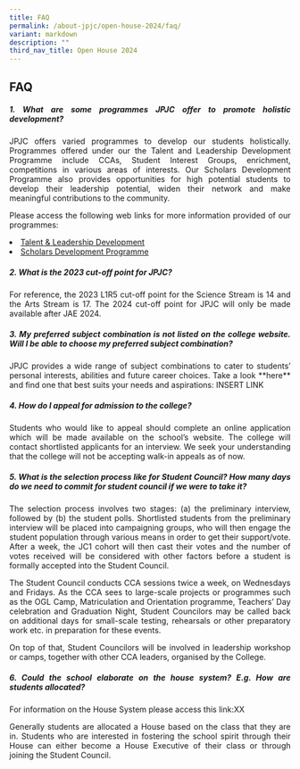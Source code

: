 ```yaml
---
title: FAQ
permalink: /about-jpjc/open-house-2024/faq/
variant: markdown
description: ""
third_nav_title: Open House 2024
---
```

<div align="justify">

<h2>FAQ</h2>

	
<p></p><h5><b>1. What are some programmes JPJC offer to promote holistic development?	</b></h5><p></p>

<p>JPJC offers varied programmes to develop our students holistically. Programmes offered under our the Talent and Leadership Development Programme include CCAs, Student Interest Groups, enrichment, competitions in various areas of interests. Our Scholars Development Programme also provides opportunities for high potential students to develop their leadership potential, widen their network and make meaningful contributions to the community.</p>
	
<p>Please access the following web links for more information provided of our programmes:	</p>
<a href="https://www.jpjc.moe.edu.sg/jpjc-experience/co-curriculum/talent-and-leadership/"><li>Talent &amp; Leadership Development</li></a>  
<a href="https://www.jpjc.moe.edu.sg/jpjc-experience/co-curriculum/talent-and-leadership-development-programme/scholars-development/"><li>Scholars Development Programme</li>  </a>
	
	
<p></p><h5><b>2. What is the 2023 cut-off point for JPJC?	</b></h5><p></p>
<p>For reference, the 2023 L1R5 cut-off point for the Science Stream is 14 and the Arts Stream is 17. The 2024 cut-off point for JPJC will only be made available after JAE 2024.</p>


<p></p><h5><b> 3. My preferred subject combination is not listed on the college website. Will I be able to choose my preferred subject combination?</b></h5><p></p>
<p>JPJC provides a wide range of subject combinations to cater to students’ personal interests, abilities and future career choices. Take a look **here** and find one that best suits your needs and aspirations: INSERT LINK</p>


<p></p><h5><b>4. How do I appeal for admission to the college?</b></h5><p></p>
<p>Students who would like to appeal should complete an online application which will be made available on the school’s website. The college will contact shortlisted applicants for an interview. We seek your understanding that the college will not be accepting walk-in appeals as of now.</p>



<p></p><h5><b>5. What is the selection process like for Student Council? How many days do we need to commit for student council if we were to take it?</b></h5><p></p>
<p>The selection process involves two stages: (a) the preliminary interview, followed by (b) the student polls. Shortlisted students from the preliminary interview will be placed into campaigning groups, who will then engage the student population through various means in order to get their support/vote. After a week, the JC1 cohort will then cast their votes and the number of votes received will be considered with other factors before a student is formally accepted into the Student Council.</p>

<p>The Student Council conducts CCA sessions twice a week, on Wednesdays and Fridays. As the CCA sees to large-scale projects or programmes such as the OGL Camp, Matriculation and Orientation programme, Teachers’ Day celebration and Graduation Night, Student Councilors may be called back on additional days for small-scale testing, rehearsals or other preparatory work etc. in preparation for these events.</p>

<p>On top of that, Student Councilors will be involved in leadership workshop or camps, together with other CCA leaders, organised by the College.</p>

<p></p><h5><b>6. Could the school elaborate on the house system? E.g. How are students allocated?	</b></h5><p></p>
<p>For information on the House System please access this link:XX</p>

<p>Generally students are allocated a House based on the class that they are in. Students who are interested in fostering the school spirit through their House can either become a House Executive of their class or through joining the Student Council.</p>






	
</div>